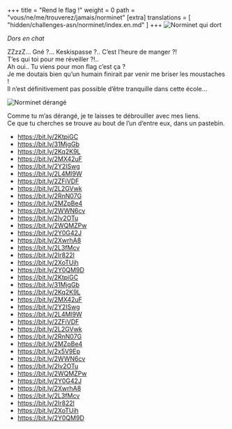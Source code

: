 +++
title = "Rend le flag !"
weight = 0
path = "vous/ne/me/trouverez/jamais/norminet"
[extra]
translations = [
    "hidden/challenges-asn/norminet/index.en.md"
]
+++
![Norminet qui dort](https://pbs.twimg.com/media/C7INjJTX0AE4N4A.jpg)

*Dors en chat*
   
ZZzzZ… Gné ?… Keskispasse ?.. C’est l’heure de manger ?!  
T’es qui toi pour me réveiller ?!..  
Ah oui..
Tu viens pour mon flag c’est ça ?  
Je me doutais bien qu’un humain finirait par venir me briser les moustaches !  
Il n’est définitivement pas possible d’être tranquille dans cette école…
   
![Norminet dérangé](https://pbs.twimg.com/media/DA_nTP7XgAAEct9.jpg)
  
Comme tu m’as dérangé, je te laisses te débrouiller avec mes liens.  
Ce que tu cherches se trouve au bout de l’un d’entre eux, dans un pastebin.
   
- https://bit.ly/2KtpiGC
- https://bit.ly/31MjgGb
- https://bit.ly/2Kq2K9L
- https://bit.ly/2MX42uF
- https://bit.ly/2Y2ISwg
- https://bit.ly/2L4Ml9W
- https://bit.ly/2ZFiVDF
- https://bit.ly/2L2GVwk
- https://bit.ly/2RnN07G
- https://bit.ly/2MZpBe4
- https://bit.ly/2WWN6cv
- https://bit.ly/2Iv2OTu
- https://bit.ly/2WQMZPw
- https://bit.ly/2Y0G42J
- https://bit.ly/2XwrhA8
- https://bit.ly/2L3fMcv
- https://bit.ly/2Ir822l
- https://bit.ly/2XoTUih
- https://bit.ly/2Y0QM9D
- https://bit.ly/2KtpiGC
- https://bit.ly/31MjgGb
- https://bit.ly/2Kq2K9L
- https://bit.ly/2MX42uF
- https://bit.ly/2Y2ISwg
- https://bit.ly/2L4Ml9W
- https://bit.ly/2ZFiVDF
- https://bit.ly/2L2GVwk
- https://bit.ly/2RnN07G
- https://bit.ly/2MZpBe4
- https://bit.ly/2x5V9Ep
- https://bit.ly/2WWN6cv
- https://bit.ly/2Iv2OTu
- https://bit.ly/2WQMZPw
- https://bit.ly/2Y0G42J
- https://bit.ly/2XwrhA8
- https://bit.ly/2L3fMcv
- https://bit.ly/2Ir822l
- https://bit.ly/2XoTUih
- https://bit.ly/2Y0QM9D
